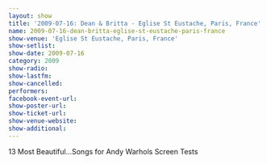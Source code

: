 ```yaml
---
layout: show
title: '2009-07-16: Dean & Britta - Eglise St Eustache, Paris, France'
name: 2009-07-16-dean-britta-eglise-st-eustache-paris-france
show-venue: 'Eglise St Eustache, Paris, France'
show-setlist: 
show-date: 2009-07-16
category: 2009
show-radio: 
show-lastfm: 
show-cancelled: 
performers: 
facebook-event-url: 
show-poster-url: 
show-ticket-url: 
show-venue-website: 
show-additional: 
---
```


13 Most Beautiful...Songs for Andy Warhols Screen Tests